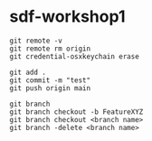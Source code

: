 # sdf-workshop1


```
git remote -v
git remote rm origin
git credential-osxkeychain erase
```

```
git add .
git commit -m "test"
git push origin main
```


```
git branch
git branch checkout -b FeatureXYZ
git branch checkout <branch name>
git branch -delete <branch name>
```

